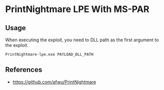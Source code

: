 # PrintNightmare LPE With MS-PAR

## Usage

When executing the exploit, you need to DLL path as the first argument to the exploit.

```
PrintNightmare-lpe.exe PAYLOAD_DLL_PATH
```

## References
* https://github.com/afwu/PrintNightmare

